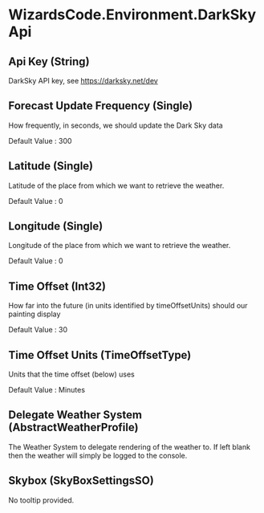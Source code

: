 # WizardsCode.Environment.DarkSkyApi

## Api Key (String)

DarkSky API key, see https://darksky.net/dev


## Forecast Update Frequency (Single)

How frequently, in seconds, we should update the Dark Sky data

Default Value     : 300


## Latitude (Single)

Latitude of the place from which we want to retrieve the weather.

Default Value     : 0


## Longitude (Single)

Longitude of the place from which we want to retrieve the weather.

Default Value     : 0


## Time Offset (Int32)

How far into the future (in units identified by timeOffsetUnits) should our painting display

Default Value     : 30


## Time Offset Units (TimeOffsetType)

Units that the time offset (below) uses

Default Value     : Minutes


## Delegate Weather System (AbstractWeatherProfile)

The Weather System to delegate rendering of the weather to. If left blank then the weather will simply be logged to the console.


## Skybox (SkyBoxSettingsSO)

No tooltip provided.

